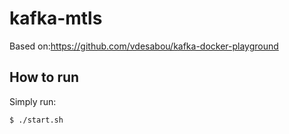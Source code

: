 # kafka-mtls


Based on:https://github.com/vdesabou/kafka-docker-playground

## How to run

Simply run:

```
$ ./start.sh
```
